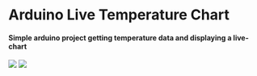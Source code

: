 # Arduino Live Temperature Chart
 
#### Simple arduino project getting temperature data and displaying a live-chart
<img src="https://github.com/AliEsenli/arduino-live-temperature/blob/master/public/temperature-chart.gif">
<img src="https://github.com/AliEsenli/arduino-live-temperature/blob/master/public/arduino-plan.png">
